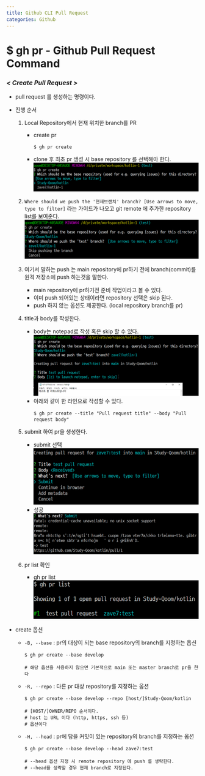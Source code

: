 ```yaml
---
title: Github CLI Pull Request
categories: Github
---
```


# $ gh pr - Github Pull Request Command

### *< Create Pull Request >*
- pull request 를 생성하는 명령이다.
- 진행 순서
    1. Local Repository에서 현재 위치한 branch를 PR
        - create pr
            ```
            $ gh pr create
            ```
        - clone 후 최초 pr 생성 시 base repository 를 선택해아 한다.
            ![gh pr create](/images/github/cli/pr/pr_create.png)
    2. `Where should we push the '현재브랜치' branch? [Use arrows to move, type to filter]` 라는 가이드가 나오고 git remote 에 추가한 repository list를 보여준다.
        ![gh pr create](/images/github/cli/pr/select_push_repository.png)

    3. 여기서 말하는 push 는 main repository에 pr하기 전에 branch(commit)를 원격 저장소에 push 하는것을 말한다.
        - main repository에 pr하기전 준비 작업이라고 볼 수 있다.
        - 이미 push 되어있는 상태이라면 repository 선택은 skip 된다.
        - push 하지 않는 옵션도 제공한다. (local repository branch를 pr)
    4. title과 body를 작성한다.
        - body는 notepad로 작성 혹은 skip 할 수 있다.
            ![gh pr create](/images/github/cli/pr/pr_test.png)
        - 아래와 같이 한 라인으로 작성할 수 있다.
            ```
            $ gh pr create --title "Pull request title" --body "Pull request body"
            ```
    5. submit 하여 pr을 생성한다.
        - submit 선택
            ![gh pr create](/images/github/cli/pr/pr_submit.png)
        - 성공
            ![gh pr create](/images/github/cli/pr/pr_finish.png)
    6. pr list 확인
        - gh pr list
            ![gh pr create](/images/github/cli/pr/view_pr.png)

- create 옵션
    - `-B, --base` : pr의 대상이 되는 base repository의 branch를 지정하는 옵션
        ```
        $ gh pr create --base develop

        # 해당 옵션을 사용하지 않으면 기본적으로 main 또는 master branch로 pr을 한다
        ```
    - `-R, --repo` : 다른 pr 대상 repository를 지정하는 옵션
        ```
        $ gh pr create --base develop --repo [host/]Study-Qoom/kotlin

        # [HOST/]OWNER/REPO 순서이다.
        # host 는 URL 이다 (http, https, ssh 등)
        # 옵션이다 
        ```
    - `-H, --head` : pr에 담을 커밋이 있는 repository의 branch를 지정하는 옵션
        ```
        $ gh pr create --base develop --head zave7:test

        # --head 옵션 지정 시 remote repository 에 push 를 생략한다.
        # --head를 생략할 경우 현재 branch로 지정된다.
        ```